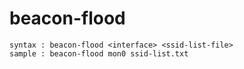 # beacon-flood

```
syntax : beacon-flood <interface> <ssid-list-file>
sample : beacon-flood mon0 ssid-list.txt
```

